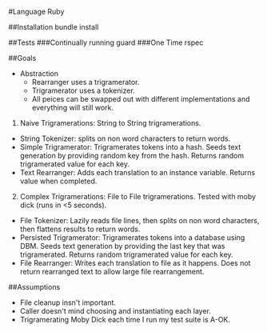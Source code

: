 #Language
Ruby

##Installation
bundle install

##Tests
###Continually running
guard
###One Time
rspec

##Goals
- Abstraction
  - Rearranger uses a trigramerator.
  - Trigramerator uses a tokenizer.
  - All peices can be swapped out with different implementations and everything will still work.

1. Naive Trigramerations: String to String trigramerations.
  - String Tokenizer: splits on non word characters to return words.
  - Simple Trigramerator: Trigramerates tokens into a hash. Seeds text generation by providing random key from the hash. Returns random trigramerated value for each key.
  - Text Rearranger: Adds each translation to an instance variable. Returns value when completed.
2. Complex Trigramerations: File to File trigramerations. Tested with moby dick (runs in <5 seconds).
  - File Tokenizer: Lazily reads file lines, then splits on non word characters, then flattens results to return words.
  - Persisted Trigramerator: Trigramerates tokens into a database using DBM.  Seeds text generation by providing the last key that was trigramerated. Returns random trigramerated value for each key.
  - File Rearranger: Writes each translation to file as it happens. Does not return rearranged text to allow large file rearrangement.

##Assumptions
- File cleanup insn't important.
- Caller doesn't mind choosing and instantiating each layer.
- Trigramerating Moby Dick each time I run my test suite is A-OK.
